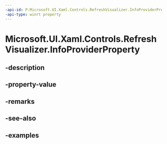 ```yaml
---
-api-id: P:Microsoft.UI.Xaml.Controls.RefreshVisualizer.InfoProviderProperty
-api-type: winrt property
---
```


<!-- Property syntax.
public DependencyProperty InfoProviderProperty { get; }
-->

# Microsoft.UI.Xaml.Controls.RefreshVisualizer.InfoProviderProperty

## -description

## -property-value

## -remarks

## -see-also

## -examples

